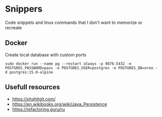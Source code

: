# Snippers
Code snippets and linux commands that I don't want to memorize or recreate


## Docker
Create local database with custom ports
```
sudo docker run --name pg --restart always -p 9876:5432 -e POSTGRES_PASSWORD=pass -e POSTGRES_USER=postgres -e POSTGRES_DB=oreo -d postgres:15.0-alpine
```

## Usefull resources
- https://ohshitgit.com/
- https://en.wikibooks.org/wiki/Java_Persistence
- https://refactoring.guru/ru
